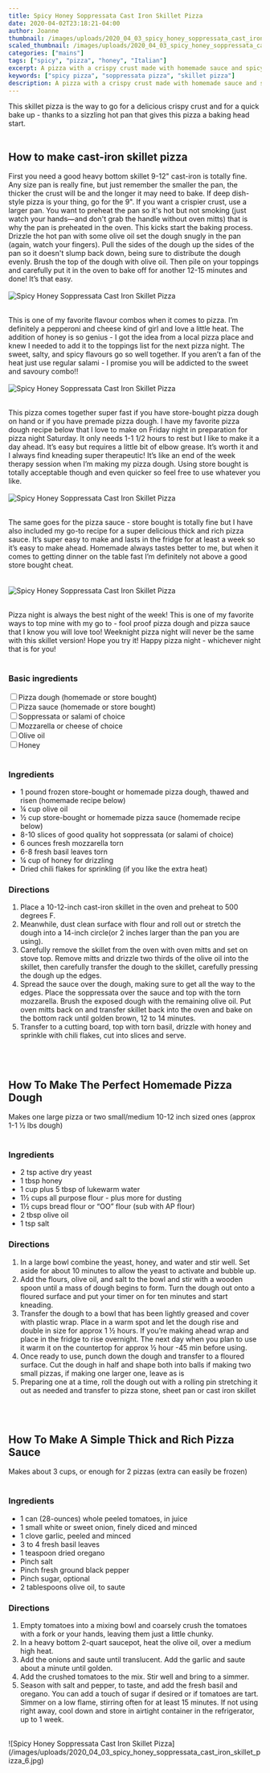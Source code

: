 ```yaml
---
title: Spicy Honey Soppressata Cast Iron Skillet Pizza
date: 2020-04-02T23:18:21-04:00
author: Joanne
thumbnail: /images/uploads/2020_04_03_spicy_honey_soppressata_cast_iron_skillet_pizza_1.jpg
scaled_thumbnail: /images/uploads/2020_04_03_spicy_honey_soppressata_cast_iron_skillet_pizza_0.jpg
categories: ["mains"]
tags: ["spicy", "pizza", "honey", "Italian"]
excerpt: A pizza with a crispy crust made with homemade sauce and spicy salami with a sweet honey finish 
keywords: ["spicy pizza", "soppressata pizza", "skillet pizza"]
description: A pizza with a crispy crust made with homemade sauce and spicy salami with a sweet honey finish 
---
```


This skillet pizza is the way to go for a delicious crispy crust and for a quick bake up - thanks to a sizzling hot pan that gives this pizza a baking head start. 
</br>
</br>

## How to make cast-iron skillet pizza 
First you need a good heavy bottom skillet 9-12" cast-iron is totally fine. Any size pan is really fine, but just remember the smaller the pan, the thicker the crust will be and the longer it may need to bake. If deep dish-style pizza is your thing, go for the 9".  If you want a crispier crust, use a larger pan. You want to preheat the pan so it's hot but not smoking (just watch your hands—and don't grab the handle without oven mitts) that is why the pan is preheated in the oven. This kicks start the baking process. Drizzle the hot pan with some olive oil set the dough snugly in the pan (again, watch your fingers). Pull the sides of the dough up the sides of the pan so it doesn't slump back down, being sure to distribute the dough evenly. Brush the top of the dough with olive oil. Then pile on your toppings and carefully put it in the oven to bake off for another 12-15 minutes and done! It’s that easy. 
</br>
</br>
![Spicy Honey Soppressata Cast Iron Skillet Pizza](/images/uploads/2020_04_03_spicy_honey_soppressata_cast_iron_skillet_pizza_2.jpg)
</br>
</br>

This is one of my favorite flavour combos when it comes to pizza. I’m definitely a pepperoni and cheese kind of girl and love a little heat. The addition of honey is so genius - I got the idea from a local pizza place and knew I needed to add it to the toppings list for the next pizza night. The sweet, salty, and spicy flavours go so well together. If you aren’t a fan of the heat just use regular salami - I promise you will be addicted to the sweet and savoury combo!! 
</br>
</br>
![Spicy Honey Soppressata Cast Iron Skillet Pizza](/images/uploads/2020_04_03_spicy_honey_soppressata_cast_iron_skillet_pizza_3.jpg)
</br>
</br>

This pizza comes together super fast if you have store-bought pizza dough on hand or if you have premade pizza dough.  I have my favorite pizza dough recipe below that I love to make on Friday night in preparation for pizza night Saturday. It only needs 1-1 1/2 hours to rest but I like to make it a day ahead. It’s easy but requires a little bit of elbow grease. It’s worth it and I always find kneading super therapeutic! It’s like an end of the week therapy session when I’m making my pizza dough. Using store bought is totally acceptable though and even quicker so feel free to use whatever you like. 
</br>
</br>
![Spicy Honey Soppressata Cast Iron Skillet Pizza](/images/uploads/2020_04_03_spicy_honey_soppressata_cast_iron_skillet_pizza_4.jpg)
</br>
</br>

The same goes for the pizza sauce - store bought is totally fine but I have also included my go-to recipe for a super delicious thick and rich pizza sauce. It’s super easy to make and lasts in the fridge for at least a week so it’s easy to make ahead. Homemade always tastes better to me, but when it comes to getting dinner on the table fast I’m definitely not above a good store bought cheat.  
</br>
</br>
![Spicy Honey Soppressata Cast Iron Skillet Pizza](/images/uploads/2020_04_03_spicy_honey_soppressata_cast_iron_skillet_pizza_5.jpg)
</br>
</br>

Pizza night is always the best night of the week! This is one of my favorite ways to top mine with my go to - fool proof pizza dough and pizza sauce that I know you will love too! Weeknight pizza night will never be the same with this skillet version! Hope you try it! Happy pizza night - whichever night that is for you!
</br>
</br>

### Basic ingredients
<div>
<div><input type="checkbox" class="ingredients_check" id="dough" ><label for="dough">Pizza dough (homemade or store bought)</label></div>
<div><input type="checkbox" class="ingredients_check" id="sauce" ><label for="sauce">Pizza sauce (homemade or store bought)</label></div>
<div><input type="checkbox" class="ingredients_check" id="Soppressata" ><label for="Soppressata">Soppressata or salami of choice</label></div>
<div><input type="checkbox" class="ingredients_check" id="Mozzarella" ><label for="Mozzarella">Mozzarella or cheese of choice</label></div>
<div><input type="checkbox" class="ingredients_check" id="oil" ><label for="oil">Olive oil</label></div>
<div><input type="checkbox" class="ingredients_check" id="Honey" ><label for="Honey">Honey</label></div>
</div>
</br>

### Ingredients

* <span itemprop="ingredients">1 pound frozen store-bought or homemade pizza dough, thawed and risen (homemade recipe below)</span>
* <span itemprop="ingredients">&frac14; cup olive oil</span>
* <span itemprop="ingredients">&frac12; cup store-bought or homemade pizza sauce (homemade recipe below) </span>
* <span itemprop="ingredients">8-10 slices of good quality hot soppressata (or salami of choice) </span>
* <span itemprop="ingredients">6 ounces fresh mozzarella torn </span>
* <span itemprop="ingredients">6-8 fresh basil leaves torn </span>
* <span itemprop="ingredients">&frac14; cup of honey for drizzling </span>
* <span itemprop="ingredients">Dried chili flakes for sprinkling (if you like the extra heat) </span>

### Directions

1. Place a 10-12-inch cast-iron skillet in the oven and preheat to 500 degrees F.
1. Meanwhile, dust clean surface with flour and roll out or stretch the dough into a 14-inch circle(or 2 inches larger than the pan you are using). 
1. Carefully remove the skillet from the oven with oven mitts and set on stove top. Remove mitts and drizzle two thirds of the olive oil into the skillet, then carefully transfer the dough to the skillet, carefully pressing the dough up the edges. 
1. Spread the sauce over the dough, making sure to get all the way to the edges. Place the soppressata over the sauce and top with the torn mozzarella. Brush the exposed dough with the remaining olive oil. Put oven mitts back on and transfer skillet back into the oven and bake on the bottom rack until golden brown, 12 to 14 minutes.
1. Transfer to a cutting board, top with torn basil, drizzle with honey and sprinkle with chili flakes, cut into slices and serve.
</br>
</br>

## How To Make The Perfect Homemade Pizza Dough
Makes one large pizza or two small/medium 10-12 inch sized ones (approx 1-1 &frac12; lbs dough) 
</br> 
</br>

### Ingredients

* 2 tsp active dry yeast
* 1 tbsp honey
* 1 cup plus 5 tbsp of lukewarm water
* 1½ cups all purpose flour - plus more for dusting
* 1½ cups bread flour or “OO” flour (sub with AP flour)
* 2 tbsp olive oil
* 1 tsp salt

### Directions
1. In a large bowl combine the yeast, honey, and water and stir well. Set aside for about 10 minutes to allow the yeast to activate and bubble up.
2. Add the flours, olive oil, and salt to the bowl and stir with a wooden spoon until a mass of dough begins to form. Turn the dough out onto a floured surface and put your timer on for ten minutes and start kneading.
3. Transfer the dough to a bowl that has been lightly greased and cover with plastic wrap. Place in a warm spot and let the dough rise and double in size for approx 1 ½ hours. If you’re making ahead wrap and place in the fridge to rise overnight. The next day when you plan to use it warm it on the countertop for approx ½ hour -45 min before using.
4. Once ready to use, punch down the dough and transfer to a floured surface. Cut the dough in half and shape both into balls if making two small pizzas, if making one larger one, leave as is 
5. Preparing one at a time, roll the dough out with a rolling pin stretching it out as needed and transfer to pizza stone, sheet pan or cast iron skillet 
</br>
</br>

## How To Make A Simple Thick and Rich Pizza Sauce 
Makes about 3 cups, or enough for 2 pizzas (extra can easily be frozen)
</br>
</br>

### Ingredients
* 1 can (28-ounces) whole peeled tomatoes, in juice
* 1 small white or sweet onion, finely diced and minced
* 1 clove garlic, peeled and minced
* 3 to 4 fresh basil leaves
* 1 teaspoon dried oregano
* Pinch salt
* Pinch fresh ground black pepper
* Pinch sugar, optional
* 2 tablespoons olive oil, to saute

### Directions

1. Empty tomatoes into a mixing bowl and coarsely crush the tomatoes with a fork or your hands, leaving them just a little chunky. 
2. In a heavy bottom 2-quart saucepot, heat the olive oil, over a medium high heat. 
3. Add the onions and saute until  translucent. Add the garlic and saute about a minute until golden. 
4. Add the crushed tomatoes to the mix. Stir well and bring to a simmer. 
5. Season with salt and pepper, to taste, and add the fresh basil and oregano. You can add a touch of sugar if desired or if tomatoes are tart. Simmer on a low flame, stirring often for at least 15 minutes. If not using right away, cool down and store in airtight container in the refrigerator, up to 1 week.

</br>
![Spicy Honey Soppressata Cast Iron Skillet Pizza](/images/uploads/2020_04_03_spicy_honey_soppressata_cast_iron_skillet_pizza_6.jpg)